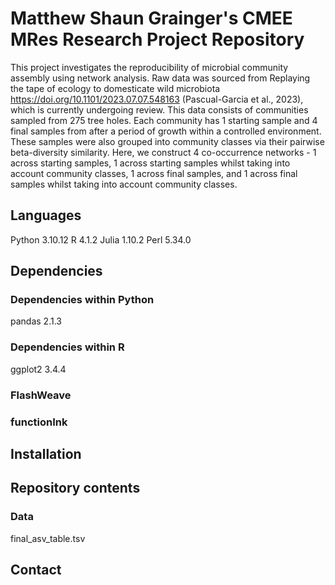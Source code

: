 # Matthew Shaun Grainger's CMEE MRes Research Project Repository
This project investigates the reproducibility of microbial community assembly using network analysis. Raw data was sourced from Replaying the tape of ecology to domesticate wild microbiota https://doi.org/10.1101/2023.07.07.548163 (Pascual-Garcia et al., 2023), which is currently undergoing review. This data consists of communities sampled from 275 tree holes. Each community has 1 starting sample and 4 final samples from after a period of growth within a controlled environment. These samples were also grouped into community classes via their pairwise beta-diversity similarity. Here, we construct 4 co-occurrence networks - 1 across starting samples, 1 across starting samples whilst taking into account community classes, 1 across final samples, and 1 across final samples whilst taking into account community classes.

## Languages
Python 3.10.12
R 4.1.2
Julia 1.10.2
Perl 5.34.0

## Dependencies
### Dependencies within Python
pandas 2.1.3

### Dependencies within R
ggplot2 3.4.4

### FlashWeave

### functionInk

## Installation

## Repository contents

### Data

final_asv_table.tsv

## Contact

